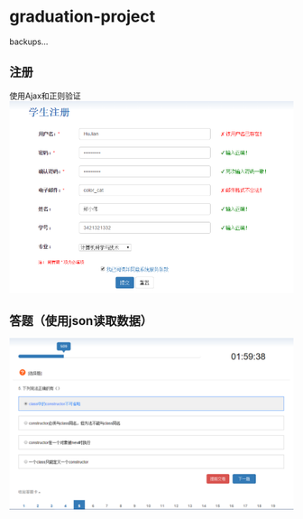 # graduation-project
backups...
## 注册
使用Ajax和正则验证<br>
![](https://github.com/JianSpace/graduation-project/blob/master/screenshot/register.png)
## 答题（使用json读取数据）<br>
![](https://github.com/JianSpace/graduation-project/blob/master/screenshot/exam.png)
